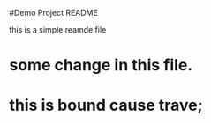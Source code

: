 #Demo Project README

this is a simple reamde file

# some change in this file.
# this is bound cause trave;
